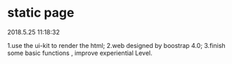 # static page

<p>2018.5.25 11:18:32</p>
1.use the ui-kit to render the html;
2.web designed by boostrap 4.0;
3.finish some basic functions , improve experiential Level.
